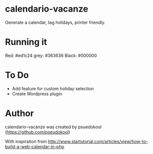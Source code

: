 calendario-vacanze
=======

Generate a calendar, tag holidays, printer friendly.

Running it
============
Red: #ed1c24
grey: #363636
Black: #000000 

To Do
======
* Add feature for custom holiday selection
* Create Wordpress plugin

Author
======

calendario-vacanze was created by psuedokool (https://github.com/pseudokool)

With inspiration from http://www.startutorial.com/articles/view/how-to-build-a-web-calendar-in-php